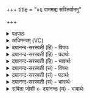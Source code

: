 +++
title = "०६ वाममद्य सवितर्वाममु"

+++
<details><summary>पदपाठः</summary>

वा॒मम्। अ॒द्य। स॒वि॒तः॒। वा॒मम्। ऊँ॒ऽइत्यूँ॑। श्वः। दि॒वेदि॑व॒ इति॑ दि॒वेऽदि॑वे। वा॒मम्। अ॒स्मभ्य॑म्। सा॒वीः। वा॒मस्य॑। हि। क्षय॑स्य। दे॒व॒। भूरेः॑। अ॒या। धि॒या। वाम॑भाज॒ इति॑ वाम॒ऽभाजः॑। स्या॒म॒। ६।
</details>

<details><summary>अधिमन्त्रम् (VC)</summary>

- गृहपतयो देवताः
- भरद्वाज ऋषिः
- निचृद् आर्षी त्रिष्टुप्
- धैवतः
</details>

<details><summary>दयानन्द-सरस्वती (हि) - विषयः</summary>

फिर भी गृहस्थों को किस प्रकार प्रयत्न करना चाहिये, इस विषय का उपदेश अगले मन्त्र में किया है ॥
</details>

<details><summary>दयानन्द-सरस्वती (हि) - पदार्थः</summary>

पदार्थान्वयभाषाः -  हे (देव) सुख देने (सवितः) और समस्त ऐश्वर्य के उत्पन्न करनेवाले मुख्यजन ! आप (अस्मभ्यम्) हम लोगों के लिये (अद्य) आज (वामम्) अति प्रशंसनीय सुख (उ) और आज ही क्या किन्तु (श्वः) अगले दिन (वामम्) उक्त सुख तथा (दिवेदिवे) दिन-दिन (वामम्) उस सुख को (सावीः) उत्पन्न कीजिये, जिससे हम लोग आप की कृपा से उत्पन्न हुई (अया) इस (धिया) श्रेष्ठ बुद्धि से (भूरेः) अनेक पदार्थों से युक्त (वामस्य) अत्यन्त सुन्दर (क्षयस्य) गृहाश्रम के बीच में (वामभाजः) प्रशंसनीय कर्म करनेवाले (हि) ही (स्याम) होवें ॥६॥
</details>

<details><summary>दयानन्द-सरस्वती (हि) - भावार्थः</summary>

भावार्थभाषाः -  गृहस्थजनों को चाहिये कि ईश्वर के अनुग्रह से प्रशंसनीय बुद्धियुक्त मङ्गलकारी गृहाश्रमी होकर इस प्रकार का प्रयत्न करें कि जिससे तीनों अर्थात् भूत, भविष्यत् और वर्तमान काल में अत्यन्त सुखी हों ॥६॥
</details>

<details><summary>दयानन्द-सरस्वती (सं) - विषयः</summary>

पुनश्च गृहाश्रमिणा कथं प्रयतितव्यमित्युपदिश्यते ॥
</details>

<details><summary>दयानन्द-सरस्वती (सं) - पदार्थः</summary>

पदार्थान्वयभाषाः -  हे देव सवितः पुरषार्थेन बह्वैश्वर्यजनक त्वमस्मभ्यमद्य वाममु श्वो वामं वा दिवेदिवे वामं सावीः सव। येन वयमया धिया भूरेर्वामस्य क्षयस्य गृहाश्रमस्य मध्ये वामभाजो हि स्याम ॥६॥
</details>

<details><summary>दयानन्द-सरस्वती (सं) - भावार्थः</summary>

भावार्थभाषाः -  गृहस्थैर्जनैरीश्वरानुग्रहेण परमपुरुषार्थेन प्रशस्तधिया माङ्गलिकाः सन्तो गृहाश्रमिणो भूत्वैव प्रयतेरन्, यतस्त्रिषु कालेषु प्रवृद्धसुखाः स्युः ॥६॥
</details>

<details><summary>सविता जोशी ← दयानन्दः (म) - भावार्थः</summary>

भावार्थभाषाः -  ईश्वरी अनुग्रहाने व प्रशंसनीय बुद्धीने गृहस्थाश्रमी माणसांनी कल्याणकारी गृहस्थ बनून भूत, वर्तमान व भविष्य या तिन्ही काळी सुखी राहण्यासाठी प्रयत्न करावेत.
</details>